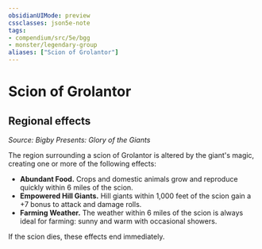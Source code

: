 ```yaml
---
obsidianUIMode: preview
cssclasses: json5e-note
tags:
- compendium/src/5e/bgg
- monster/legendary-group
aliases: ["Scion of Grolantor"]
---
```

# Scion of Grolantor

## Regional effects
_Source: Bigby Presents: Glory of the Giants_

The region surrounding a scion of Grolantor is altered by the giant's magic, creating one or more of the following effects:

- **Abundant Food.** Crops and domestic animals grow and reproduce quickly within 6 miles of the scion.  
- **Empowered Hill Giants.** Hill giants within 1,000 feet of the scion gain a +7 bonus to attack and damage rolls.  
- **Farming Weather.** The weather within 6 miles of the scion is always ideal for farming: sunny and warm with occasional showers.  

If the scion dies, these effects end immediately.